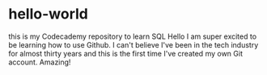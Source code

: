 # hello-world
this is my Codecademy repository to learn SQL
Hello
I am super excited to be learning how to use Github.
I can't believe I've been in the tech industry for almost thirty years and this is the first time
I've created my own Git account.
Amazing!
